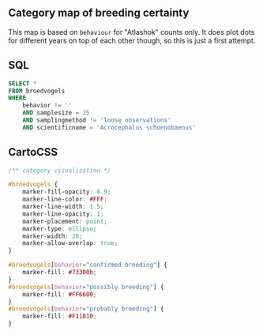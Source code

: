 ## Category map of breeding certainty

This map is based on `behaviour` for "Atlashok" counts only. It does plot dots for different years on top of each other though, so this is just a first attempt.

## SQL

```SQL
SELECT *
FROM broedvogels
WHERE
    behavior != ''
    AND samplesize = 25
    AND samplingmethod != 'loose observations'
    AND scientificname = 'Acrocephalus schoenobaenus'
```

## CartoCSS

```CSS
/** category visualization */

#broedvogels {
    marker-fill-opacity: 0.9;
    marker-line-color: #FFF;
    marker-line-width: 1.5;
    marker-line-opacity: 1;
    marker-placement: point;
    marker-type: ellipse;
    marker-width: 20;
    marker-allow-overlap: true;
}

#broedvogels[behavior="confirmed breeding"] {
    marker-fill: #73300b;
}
#broedvogels[behavior="possibly breeding"] {
    marker-fill: #FF6600;
}
#broedvogels[behavior="probably breeding"] {
    marker-fill: #F11810;
}
```
